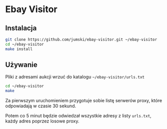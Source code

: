 # Ebay Visitor

## Instalacja

```bash
git clone https://github.com/jumski/ebay-visitor.git ~/ebay-visitor
cd ~/ebay-visitor
make install
```

## Używanie

Pliki z adresami aukcji wrzuć do katalogu `~/ebay-visitor/urls.txt`

```bash
cd ~/ebay-visitor
make
```

Za pierwszym uruchomieniem przygotuje sobie listę serwerów proxy, które
odpowiadają w czasie 30 sekund.

Potem co 5 minut będzie odwiedzał wszystkie adresy z listy `urls.txt`,
każdy adres poprzez losowe proxy.

